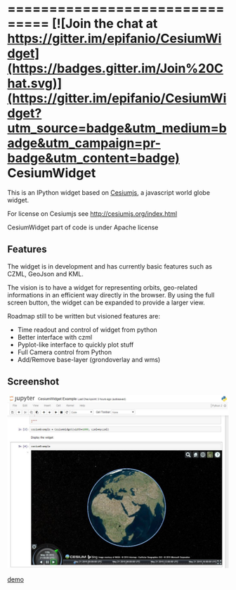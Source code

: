 ===============================
[![Join the chat at https://gitter.im/epifanio/CesiumWidget](https://badges.gitter.im/Join%20Chat.svg)](https://gitter.im/epifanio/CesiumWidget?utm_source=badge&utm_medium=badge&utm_campaign=pr-badge&utm_content=badge)
CesiumWidget
===============================

This is an IPython widget based on [Cesiumjs](http://cesiumjs.org/), a javascript 
world globe widget.

For license on Cesiumjs see http://cesiumjs.org/index.html

CesiumWidget part of code is under Apache license

Features
--------
The widget is in development and has currently basic features such as CZML, GeoJson and KML.

The vision is to have a widget for representing orbits, 
geo-related informations in an efficient way directly in the browser. By using the full
screen button, the widget can be expanded to provide a larger view.

Roadmap still to be written but visioned features are:
* Time readout and control of widget from python
* Better interface with czml
* Pyplot-like interface to quickly plot stuff
* Full Camera control from Python
* Add/Remove base-layer (grondoverlay and wms)


Screenshot
----------
![Screenshot](screenshot.jpg)

[demo](http://epinux.com/cesiumwidget.mp4)
